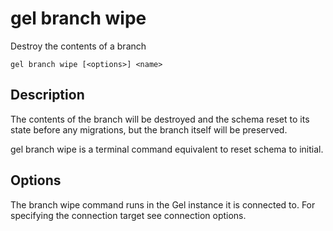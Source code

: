 # gel branch wipe

Destroy the contents of a branch

```cli-synopsis
gel branch wipe [<options>] <name>
```

## Description

The contents of the branch will be destroyed and the schema reset to its state before any migrations, but the branch itself will be preserved.

gel branch wipe is a terminal command equivalent to reset schema to initial.

## Options

The branch wipe command runs in the Gel instance it is connected to. For specifying the connection target see connection options.

